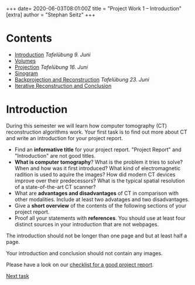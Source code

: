 +++
date= 2020-06-03T08:01:00Z
title = "Project Work 1 – Introduction"
[extra]
author = "Stephan Seitz"
+++

# Contents

- [Introduction](../introduction) *Tafelübung 9. Juni*
- [Volumes](../volume)
- [Projection](../projection) *Tafelübung 16. Juni*
- [Sinogram](../sinogram)
- [Backprojection and Reconstruction](../backprojection) *Tafelübung 23. Juni*
- [Iterative Reconstruction and Conclusion](../reconstruction)

# Introduction

During this semester we will learn how computer tomography (CT) reconstruction algorithms work.
Your first task is to find out more about CT and write an introduction for your project report.

- Find an **informative title** for your project report. "Project Report" and "Introduction" are not good titles.
- **What is computer tomography**?
  What is the problem it tries to solve? When and how was it first introduced?
  What kind of electromagnetic radition is used to aquire the images?
  How did modern CT devices improve over their predecessors? What is the typical spatial resolution of a state-of-the-art CT scanner?
- What are **advantages and disadvantages** of CT in comparison with other modalities. Include at least two advatages and
  two disadvantages.
- Give a **short overview** of the contents of the following sections of your project report.
- Proof all your statements with **references**. You should use at least four distinct sources in your introduction that are
  not webpages.


The introduction should not be longer than one page and but at least half a page. 


Your introduction and conclusion should not contain any images.

Please have a look on our [checklist for a good project report](../checklist).
<!--Whenever we refer to the maximum length of a section we're not counting figures and tables and just consider the length-->
<!--of the text.-->

[Next task](../volume)

